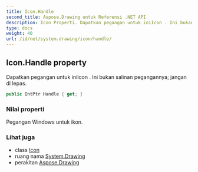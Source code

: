 ```yaml
---
title: Icon.Handle
second_title: Aspose.Drawing untuk Referensi .NET API
description: Icon Properti. Dapatkan pegangan untuk iniIcon . Ini bukan salinan pegangannya jangan di lepas.
type: docs
weight: 40
url: /id/net/system.drawing/icon/handle/
---
```

## Icon.Handle property

Dapatkan pegangan untuk iniIcon . Ini bukan salinan pegangannya; jangan di lepas.

```csharp
public IntPtr Handle { get; }
```

### Nilai properti

Pegangan Windows untuk ikon.

### Lihat juga

* class [Icon](../)
* ruang nama [System.Drawing](../../icon/)
* perakitan [Aspose.Drawing](../../../)


